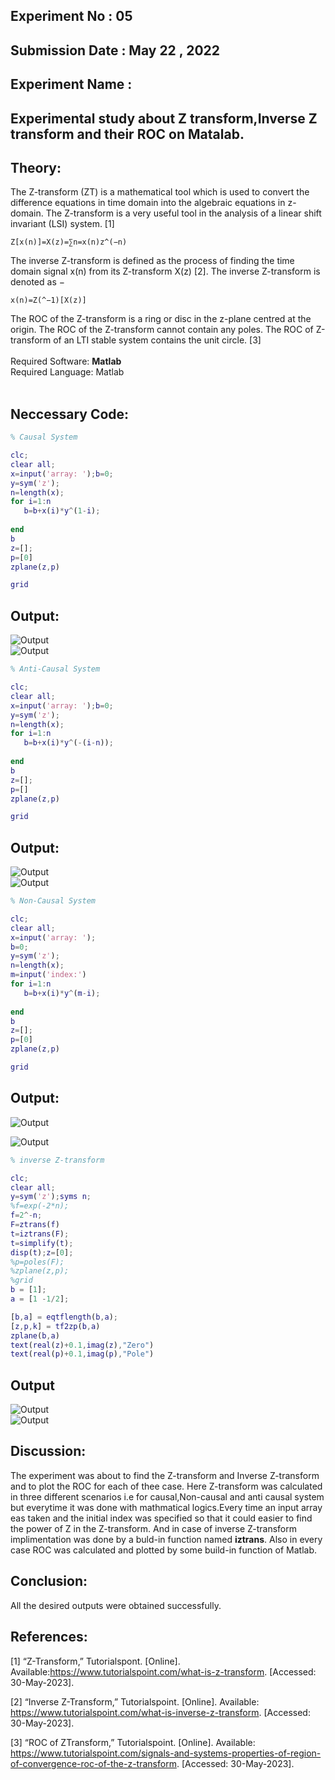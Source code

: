 ## Experiment No : 05

## Submission Date : May 22 , 2022

## Experiment Name :

## Experimental study about Z transform,Inverse Z transform and their ROC on Matalab.

##  Theory:
<p>The Z-transform (ZT) is a mathematical tool which is used to convert the difference equations in time domain into the algebraic equations in z-domain.
The Z-transform is a very useful tool in the analysis of a linear shift invariant (LSI) system. [1]

```
Z[x(n)]=X(z)=∑n=x(n)z^(−n)
```

<p>The inverse Z-transform is defined as the process of finding the time domain signal x(n) from its Z-transform X(z) [2]. The inverse Z-transform is denoted as −

```
x(n)=Z(^−1)[X(z)]
```
<p>The ROC of the Z-transform is a ring or disc in the z-plane centred at the origin. The ROC of the Z-transform cannot contain any poles. The ROC of Z-transform of an LTI stable system contains the unit circle. [3]
<br>
<br>
   Required Software:  <b> Matlab</b>
<br>
Required Language:  Matlab
<br>
<br>

## Neccessary Code:

```Matlab
% Causal System

clc;
clear all;
x=input('array: ');b=0;
y=sym('z');
n=length(x);
for i=1:n
   b=b+x(i)*y^(1-i); 
    
end
b
z=[];
p=[0]
zplane(z,p)

grid
```

## Output:
![Output](src/causal.png)
<br>
![Output](src/causal2.png)
  <br>
   
```matlab
% Anti-Causal System

clc;
clear all;
x=input('array: ');b=0;
y=sym('z');
n=length(x);
for i=1:n
   b=b+x(i)*y^(-(i-n)); 
    
end
b
z=[];
p=[]
zplane(z,p)

grid
```

## Output:
![Output](src/anticausal.png)
   <br>
![Output](src/anticausal2.png)
  <br>
   
```matlab
% Non-Causal System

clc;
clear all;
x=input('array: ');
b=0;
y=sym('z');
n=length(x);
m=input('index:')
for i=1:n
   b=b+x(i)*y^(m-i); 
    
end
b
z=[];
p=[0]
zplane(z,p)

grid
```
## Output:

![Output](src/noncausal.png)
 <br>
   
![Output](src/noncausal2.png)
 <br>

   
```matlab
% inverse Z-transform

clc;
clear all;
y=sym('z');syms n;
%f=exp(-2*n);
f=2^-n;
F=ztrans(f)
t=iztrans(F);
t=simplify(t);
disp(t);z=[0];
%p=poles(F);
%zplane(z,p);
%grid
b = [1];
a = [1 -1/2];

[b,a] = eqtflength(b,a);
[z,p,k] = tf2zp(b,a)
zplane(b,a)
text(real(z)+0.1,imag(z),"Zero")
text(real(p)+0.1,imag(p),"Pole")
```

##  Output
   
   ![Output](src/inverse.png)
   <br>
   ![Output](src/inverse2.png)
   <br>

## Discussion:

<p style="text-align: justify">

The experiment was about to find the Z-transform and Inverse Z-transform and to plot the ROC for each of thee case.
Here Z-transform was calculated in three different scenarios i.e for causal,Non-causal and anti causal system but everytime it was done with mathmatical logics.Every time an input array eas taken and the initial index was specified so that it could easier to find the power of Z in the Z-transform.
And in case of inverse Z-transform implimentation was done by a buld-in function named <b>iztrans</b>.
Also in every case ROC was calculated and plotted by some build-in function of Matlab.

</p>

## Conclusion:

<p style="text-align: justify">

All the desired outputs were obtained successfully.

</p>

## References:

[1] “Z-Transform,” Tutorialspont. [Online]. Available:https://www.tutorialspoint.com/what-is-z-transform. [Accessed: 30-May-2023].

[2] “Inverse Z-Transform,” Tutorialspoint. [Online]. Available: https://www.tutorialspoint.com/what-is-inverse-z-transform. [Accessed: 30-May-2023].

[3] “ROC of ZTransform,” Tutorialspoint. [Online]. Available: https://www.tutorialspoint.com/signals-and-systems-properties-of-region-of-convergence-roc-of-the-z-transform. [Accessed: 30-May-2023].
